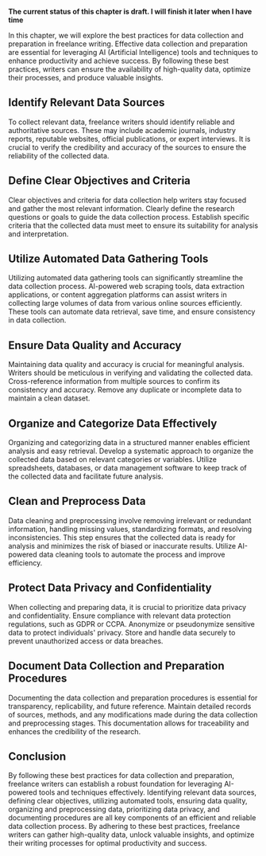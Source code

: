 **The current status of this chapter is draft. I will finish it later when I have time**

In this chapter, we will explore the best practices for data collection and preparation in freelance writing. Effective data collection and preparation are essential for leveraging AI (Artificial Intelligence) tools and techniques to enhance productivity and achieve success. By following these best practices, writers can ensure the availability of high-quality data, optimize their processes, and produce valuable insights.

Identify Relevant Data Sources
------------------------------

To collect relevant data, freelance writers should identify reliable and authoritative sources. These may include academic journals, industry reports, reputable websites, official publications, or expert interviews. It is crucial to verify the credibility and accuracy of the sources to ensure the reliability of the collected data.

Define Clear Objectives and Criteria
------------------------------------

Clear objectives and criteria for data collection help writers stay focused and gather the most relevant information. Clearly define the research questions or goals to guide the data collection process. Establish specific criteria that the collected data must meet to ensure its suitability for analysis and interpretation.

Utilize Automated Data Gathering Tools
--------------------------------------

Utilizing automated data gathering tools can significantly streamline the data collection process. AI-powered web scraping tools, data extraction applications, or content aggregation platforms can assist writers in collecting large volumes of data from various online sources efficiently. These tools can automate data retrieval, save time, and ensure consistency in data collection.

Ensure Data Quality and Accuracy
--------------------------------

Maintaining data quality and accuracy is crucial for meaningful analysis. Writers should be meticulous in verifying and validating the collected data. Cross-reference information from multiple sources to confirm its consistency and accuracy. Remove any duplicate or incomplete data to maintain a clean dataset.

Organize and Categorize Data Effectively
----------------------------------------

Organizing and categorizing data in a structured manner enables efficient analysis and easy retrieval. Develop a systematic approach to organize the collected data based on relevant categories or variables. Utilize spreadsheets, databases, or data management software to keep track of the collected data and facilitate future analysis.

Clean and Preprocess Data
-------------------------

Data cleaning and preprocessing involve removing irrelevant or redundant information, handling missing values, standardizing formats, and resolving inconsistencies. This step ensures that the collected data is ready for analysis and minimizes the risk of biased or inaccurate results. Utilize AI-powered data cleaning tools to automate the process and improve efficiency.

Protect Data Privacy and Confidentiality
----------------------------------------

When collecting and preparing data, it is crucial to prioritize data privacy and confidentiality. Ensure compliance with relevant data protection regulations, such as GDPR or CCPA. Anonymize or pseudonymize sensitive data to protect individuals' privacy. Store and handle data securely to prevent unauthorized access or data breaches.

Document Data Collection and Preparation Procedures
---------------------------------------------------

Documenting the data collection and preparation procedures is essential for transparency, replicability, and future reference. Maintain detailed records of sources, methods, and any modifications made during the data collection and preprocessing stages. This documentation allows for traceability and enhances the credibility of the research.

Conclusion
----------

By following these best practices for data collection and preparation, freelance writers can establish a robust foundation for leveraging AI-powered tools and techniques effectively. Identifying relevant data sources, defining clear objectives, utilizing automated tools, ensuring data quality, organizing and preprocessing data, prioritizing data privacy, and documenting procedures are all key components of an efficient and reliable data collection process. By adhering to these best practices, freelance writers can gather high-quality data, unlock valuable insights, and optimize their writing processes for optimal productivity and success.

